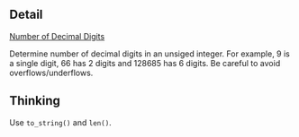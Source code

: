 ## Detail

[Number of Decimal Digits](https://www.codewars.com/kata/58fa273ca6d84c158e000052)

Determine number of decimal digits in an unsiged integer. For example, 9 is a single digit, 66 has 2 digits and 128685 has 6 digits. Be careful to avoid overflows/underflows.

## Thinking

Use `to_string()` and `len()`.